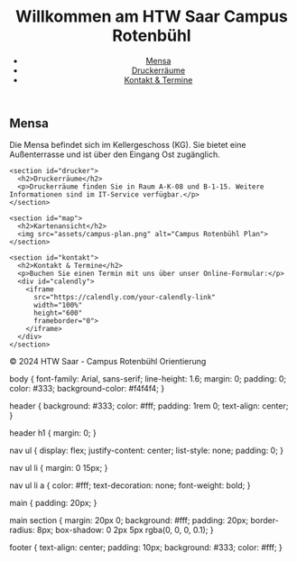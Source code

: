 <!DOCTYPE html>
<html lang="de">
<head>
  <meta charset="UTF-8">
  <meta name="viewport" content="width=device-width, initial-scale=1.0">
  <title>HTW Saar Campus Orientierung</title>
  <link rel="stylesheet" href="style.css">
</head>
<body>
  <header>
    <h1>Willkommen am HTW Saar Campus Rotenbühl</h1>
    <nav>
      <ul>
        <li><a href="#mensa">Mensa</a></li>
        <li><a href="#drucker">Druckerräume</a></li>
        <li><a href="#kontakt">Kontakt & Termine</a></li>
      </ul>
    </nav>
  </header>

  <main>
    <section id="mensa">
      <h2>Mensa</h2>
      <p>Die Mensa befindet sich im Kellergeschoss (KG). Sie bietet eine Außenterrasse und ist über den Eingang Ost zugänglich.</p>
    </section>

    <section id="drucker">
      <h2>Druckerräume</h2>
      <p>Druckerräume finden Sie in Raum A-K-08 und B-1-15. Weitere Informationen sind im IT-Service verfügbar.</p>
    </section>

    <section id="map">
      <h2>Kartenansicht</h2>
      <img src="assets/campus-plan.png" alt="Campus Rotenbühl Plan">
    </section>

    <section id="kontakt">
      <h2>Kontakt & Termine</h2>
      <p>Buchen Sie einen Termin mit uns über unser Online-Formular:</p>
      <div id="calendly">
        <iframe 
          src="https://calendly.com/your-calendly-link" 
          width="100%" 
          height="600" 
          frameborder="0">
        </iframe>
      </div>
    </section>
  </main>

  <footer>
    <p>&copy; 2024 HTW Saar - Campus Rotenbühl Orientierung</p>
  </footer>
  
  <script src="script.js"></script>
</body>
</html>

body {
  font-family: Arial, sans-serif;
  line-height: 1.6;
  margin: 0;
  padding: 0;
  color: #333;
  background-color: #f4f4f4;
}

header {
  background: #333;
  color: #fff;
  padding: 1rem 0;
  text-align: center;
}

header h1 {
  margin: 0;
}

nav ul {
  display: flex;
  justify-content: center;
  list-style: none;
  padding: 0;
}

nav ul li {
  margin: 0 15px;
}

nav ul li a {
  color: #fff;
  text-decoration: none;
  font-weight: bold;
}

main {
  padding: 20px;
}

main section {
  margin: 20px 0;
  background: #fff;
  padding: 20px;
  border-radius: 8px;
  box-shadow: 0 2px 5px rgba(0, 0, 0, 0.1);
}

footer {
  text-align: center;
  padding: 10px;
  background: #333;
  color: #fff;
}


